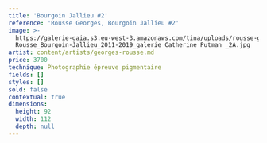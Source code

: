 ```yaml
---
title: 'Bourgoin Jallieu #2'
reference: 'Rousse Georges, Bourgoin Jallieu #2'
image: >-
  https://galerie-gaia.s3.eu-west-3.amazonaws.com/tina/uploads/rousse-georges/galerie-gaia-Georges
  Rousse_Bourgoin-Jallieu_2011-2019_galerie Catherine Putman _2A.jpg
artist: content/artists/georges-rousse.md
price: 3700
technique: Photographie épreuve pigmentaire
fields: []
styles: []
sold: false
contextual: true
dimensions:
  height: 92
  width: 112
  depth: null
---
```


